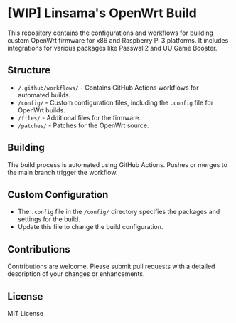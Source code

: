 # [WIP] Linsama's OpenWrt Build

This repository contains the configurations and workflows for building custom OpenWrt firmware for x86 and Raspberry Pi 3 platforms. It includes integrations for various packages like Passwall2 and UU Game Booster.

## Structure

- `/.github/workflows/` - Contains GitHub Actions workflows for automated builds.
- `/config/` - Custom configuration files, including the `.config` file for OpenWrt builds.
- `/files/` - Additional files for the firmware.
- `/patches/` - Patches for the OpenWrt source.

## Building

The build process is automated using GitHub Actions. Pushes or merges to the main branch trigger the workflow.

## Custom Configuration

- The `.config` file in the `/config/` directory specifies the packages and settings for the build.
- Update this file to change the build configuration.

## Contributions

Contributions are welcome. Please submit pull requests with a detailed description of your changes or enhancements.

## License

MIT License
